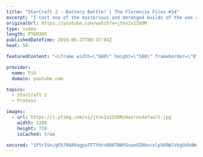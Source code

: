 ```yaml
---
title: "StarCraft 2 - Battery Battle! | The Florencio Files #14"
excerpt: "I cast one of the mysterious and deranged builds of the one and only Florencio, the dude that invented the proxy nexus recall rush   -- Watch live at https://www.twitch.tv/x5_pig"
originalUrl: https://youtube.com/watch?v=jtnx1v1SVDM
type: video
length: PT6M30S
publishedDateTime: 2018-06-27T08:37:04Z
heat: 50

featuredContent: "<iframe width=\"800\" height=\"500\" frameborder=\"0\" src=\"https://www.youtube.com/embed/jtnx1v1SVDM\" allow=\"accelerometer; autoplay; encrypted-media; gyroscope; picture-in-picture\" allowfullscreen></iframe>"

provider:
  name: PiG
  domain: youtube.com

topics:
  - StarCraft 2
  - Protoss

images:
  - url: https://i.ytimg.com/vi/jtnx1v1SVDM/maxresdefault.jpg
    width: 1280
    height: 720
    isCached: true

secured: "iP5r3Sn/gFb798A9agpuTFTYHrn800TBNfGsweUZN6xcxlp5KRWJzbgUdkdWoi9D2HGQONEV8twKDsWoVHa2QJQJ2wCAhxPy9ORlu/hw5v0KXODBS7+rioRUtUXk8aQCeUieF5Fmb1HJtx5mvbp5gK0leOgqjrj6BdXyhtf9sNDvZSYIeRm+TIRGCb9qbE2/5nFQ9HTydwu9z4ch8v+J2IADlB5im5oqNYrmQHZwZYlFlyYb8yuUMiOImQ+2jadpMCKZ9EMfeDsZo8Gd6lRfP6Vpyfkxpfr8g2RkQaIfbG3RR/ykK+4Jri4CQVcHBD903fGh6cFXn2P7VmzavEqkEuDFdIOWofjf5D7SGVGUIrotfSjGcTujj3SXQC3FoBTBez8eA9fbcmHU4Xl+mGghVbb23GAwtY/r5kb10nQKujw=;y38/81BlSX1zRIn85afF8A=="
---
```


